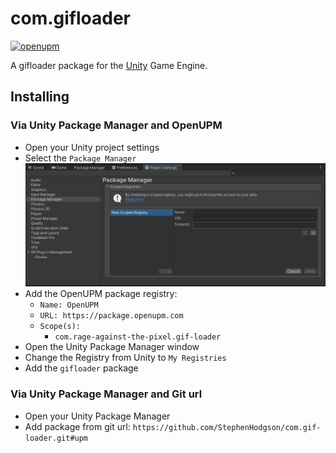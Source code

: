 # com.gifloader

[![openupm](https://img.shields.io/npm/v/com.rage-against-the-pixel.gif-loader?label=openupm&registry_uri=https://package.openupm.com)](https://openupm.com/packages/com.rage-against-the-pixel.gif-loader/)

A gifloader package for the [Unity](https://unity.com/) Game Engine.

## Installing

### Via Unity Package Manager and OpenUPM

- Open your Unity project settings
- Select the `Package Manager`
![scoped-registries](Documentation~/images/package-manager-scopes.png)
- Add the OpenUPM package registry:
  - `Name: OpenUPM`
  - `URL: https://package.openupm.com`
  - `Scope(s):`
    - `com.rage-against-the-pixel.gif-loader`
- Open the Unity Package Manager window
- Change the Registry from Unity to `My Registries`
- Add the `gifloader` package

### Via Unity Package Manager and Git url

- Open your Unity Package Manager
- Add package from git url: `https://github.com/StephenHodgson/com.gif-loader.git#upm`
